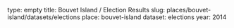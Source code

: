 type: empty
title: Bouvet Island / Election Results
slug: places/bouvet-island/datasets/elections
place: bouvet-island
dataset: elections
year: 2014
